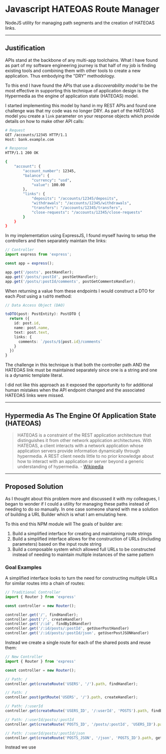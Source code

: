 # Javascript HATEOAS Route Manager

NodeJS utility for managing path segments and the creation of HATEOAS links.

---
## Justification

APIs stand at the backbone of any multi-app toolchains.  What I have found as part of my software engineering journey is that half of my job is finding existing tools and combining them with other tools to create a new application.  Thus embodying the "DRY" methodology.  

To this end I have found the APIs that use a _discoverability model_ to be the most effective in supporting this technique of application design is the Hypermedia as the engine of application state (HATEOAS) model.  

I started implementing this model by hand in my REST APIs and found one challenge was that my code was no longer DRY.  As part of the HATEOAS model you create a `link` parameter on your response objects which provide details on how to make other API calls:

```sh
# Request
GET /accounts/12345 HTTP/1.1
Host: bank.example.com

# Response
HTTP/1.1 200 OK

{
    "account": {
        "account_number": 12345,
        "balance": {
            "currency": "usd",
            "value": 100.00
        },
        "links": {
            "deposits": "/accounts/12345/deposits",
            "withdrawals": "/accounts/12345/withdrawals",
            "transfers": "/accounts/12345/transfers",
            "close-requests": "/accounts/12345/close-requests"
        }
    }
}
```

In my implementation using ExpressJS, I found myself having to setup the controllers and then separately maintain the links:

```ts
// Controller
import express from 'express';

const app = express();

app.get('/posts', postHandler);
app.get('/posts/:postId', postGetHandler);
app.get('/posts/:postId/comments', postGetCommentsHandler);
```

When returning a value from these endpoints I would construct a DTO for each _Post_ using a `toDTO` method:

```ts
// Data Access Object (DAO)

toDTO(post: PostEntity): PostDTO {
  return ({
    id: post.id,
    name: post.name,
    text: post.text,
    links: {
      comments: `/posts/${post.id}/comments`
    }
  })
}
```

The challenge in this technique is that both the controller path AND the HATEOAS link must be maintained separately since one is a string and one is a dynamic template literal.

I did not like this approach as it exposed the opportunity to for additional human mistakes when the API endpoint changed and the associated HATEOAS links were missed.

---
## Hypermedia As The Engine Of Application State (HATEOAS)

> HATEOAS is a constraint of the REST application architecture that distinguishes it from other network application architectures. With HATEOAS, a client interacts with a network application whose application servers provide information dynamically through hypermedia. A REST client needs little to no prior knowledge about how to interact with an application or server beyond a generic understanding of hypermedia. - [Wikipedia](https://en.wikipedia.org/wiki/HATEOAS)

---
## Proposed Solution

As I thought about this problem more and discussed it with my colleagues, I began to wonder if I could a utility for managing these paths instead of needing to do so manually. In one case someone shared with me a solution of building a URL Builder which is what I am emulating here. 

To this end this NPM module will The goals of builder are:

1. Build a simplified interface for creating and maintaining route strings
2. Build a simplified interface allows for the construction of URLs (including parameters) based on the input route string
3. Build a composable system which allowed full URLs to be constructed instead of needing to maintain multiple instances of the same pattern

### Goal Examples

A simplified interface looks to turn the need for constructing multiple URLs for similar routes into a chain of routes:

```ts
// Traditional Controller
import { Router } from 'express'

const controller = new Router();

controller.get('/', findHandler);
controller.post('/', createHandler)
controller.get('/:id', findByIdHandler)
controller.get('/:id/posts/:postId', getUserPostHandler)
controller.get('/:id/posts/:postId/json', getUserPostJSONHandler)
```

Instead we create a single route for each of the shared posts and reuse them:

```ts
// New Controller
import { Router } from 'express'

const controller = new Router();

// Path: /
controller.get(createRoute('USERS', '/').path, findHandler);

// Path: /
controller.post(getRoute('USERS', '/').path, createHandler);

// Path: /:userId
controller.get(createRoute('USERS_ID', '/:userId', 'POSTS').path, findByIdHandler);

// Path: /:userId/posts/:postId
controller.get(createRoute('POSTS_ID', '/posts/:postId', 'USERS_ID').path, getUserPostHandler);

// Path: /:userId/posts/:postId/json
controller.get(createRoute('POSTS_JSON', '/json', 'POSTS_ID').path, getUserPostJSONHandler);
```

Instead we use 
